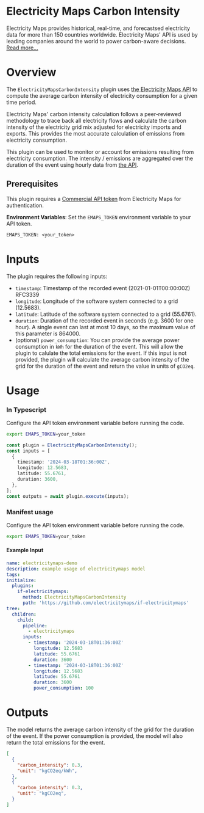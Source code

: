 # Electricity Maps Carbon Intensity

Electricity Maps provides historical, real-time, and forecastsed electricity data for more than 150 countries worldwide. Electricity Maps' API is used by leading companies around the world to power carbon-aware decisions. [Read more...](https://www.electricitymaps.com/product-features)

# Overview

The `ElectricityMapsCarbonIntensity` plugin uses [the Electricity Maps API](https://portal.electricitymaps.com/docs/getting-started#geolocation) to compute the average carbon intensity of electricity consumption for a given time period.

Electricity Maps' carbon intensity calculation follows a peer-reviewed methodology to trace back all electricity flows and calculate the carbon intensity of the electricity grid mix adjusted for electricity imports and exports. This provides the most accurate calculation of emissions from electricity consumption.

This plugin can be used to monitor or account for emissions resulting from electricity consumption. The intensity / emissions are aggregated over the duration of the event using hourly data from [the API](https://portal.electricitymaps.com/docs/api#carbon-intensity-past-range).


## Prerequisites

This plugin requires a [Commercial API token](https://www.electricitymaps.com/pricing) from Electricity Maps for authentication.

**Environment Variables**: Set the `EMAPS_TOKEN` environment variable to your API token.

```txt
EMAPS_TOKEN: <your_token>
```

# Inputs

The plugin requires the following inputs:

* `timestamp`: Timestamp of the recorded event (2021-01-01T00:00:00Z) RFC3339
* `longitude`: Longitude of the software system connected to a grid (12.5683).
* `latitude`: Latitude of the software system connected to a grid (55.6761).
* `duration`: Duration of the recorded event in seconds (e.g. 3600 for one hour). A single event can last at most 10 days, so the maximum value of this parameter is 864000.
* (optional) `power_consumption`: You can provide the average power consumption in `kWh` for the duration of the event. This will allow the plugin to calulate the total emissions for the event. If this input is not provided, the plugin will calculate the average carbon intensity of the grid for the duration of the event and return the value in units of `gCO2eq`.

# Usage

### In Typescript

Configure the API token environment variable before running the code.

```bash
export EMAPS_TOKEN=your_token
```

```typescript
const plugin = ElectricityMapsCarbonIntensity();
const inputs = [
  {
    timestamp: '2024-03-18T01:36:00Z',
    longitude: 12.5683,
    latitude: 55.6761,
    duration: 3600,
  },
];
const outputs = await plugin.execute(inputs);
```

### Manifest usage

Configure the API token environment variable before running the code.

```bash
export EMAPS_TOKEN=your_token
```

#### Example Input

```yaml
name: electricitymaps-demo
description: example usage of electricitymaps model
tags:
initialize:
  plugins:
    if-electricitymaps:
      method: ElectricityMapsCarbonIntensity
      path: 'https://github.com/electricitymaps/if-electricitymaps'
tree:
  children:
    child:
      pipeline:
        - electricitymaps
      inputs:
        - timestamp: '2024-03-18T01:36:00Z'
          longitude: 12.5683
          latitude: 55.6761
          duration: 3600
        - timestamp: '2024-03-18T01:36:00Z'
          longitude: 12.5683
          latitude: 55.6761
          duration: 3600
          power_consumption: 100
```

# Outputs

The model returns the average carbon intensity of the grid for the duration of the event. If the power consumption is provided, the model will also return the total emissions for the event.
```json
[
  {
    "carbon_intensity": 0.3,
    "unit": "kgCO2eq/kWh",
  },
  {
    "carbon_intensity": 0.3,
    "unit": "kgCO2eq",
  }
]
